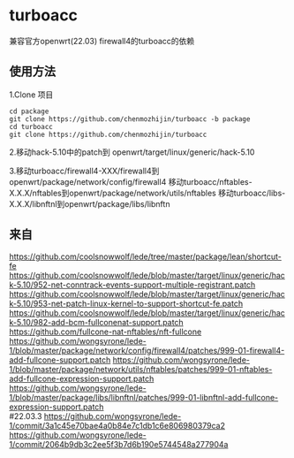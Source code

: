 # turboacc
兼容官方openwrt(22.03) firewall4的turboacc的依赖
## 使用方法
 1.Clone 项目
 ```
 cd package
 git clone https://github.com/chenmozhijin/turboacc -b package
 cd turboacc
 git clone https://github.com/chenmozhijin/turboacc 
 ```
 2.移动hack-5.10中的patch到 openwrt/target/linux/generic/hack-5.10
 
 3.移动turboacc/firewall4-XXX/firewall4到openwrt/package/network/config/firewall4 
 移动turboacc/nftables-X.X.X/nftables到openwrt/package/network/utils/nftables 
 移动turboacc/libs-X.X.X/libnftnl到openwrt/package/libs/libnftn
 
## 来自
https://github.com/coolsnowwolf/lede/tree/master/package/lean/shortcut-fe 
https://github.com/coolsnowwolf/lede/blob/master/target/linux/generic/hack-5.10/952-net-conntrack-events-support-multiple-registrant.patch
https://github.com/coolsnowwolf/lede/blob/master/target/linux/generic/hack-5.10/953-net-patch-linux-kernel-to-support-shortcut-fe.patch
https://github.com/coolsnowwolf/lede/blob/master/target/linux/generic/hack-5.10/982-add-bcm-fullconenat-support.patch
https://github.com/fullcone-nat-nftables/nft-fullcone
https://github.com/wongsyrone/lede-1/blob/master/package/network/config/firewall4/patches/999-01-firewall4-add-fullcone-support.patch
https://github.com/wongsyrone/lede-1/blob/master/package/network/utils/nftables/patches/999-01-nftables-add-fullcone-expression-support.patch
https://github.com/wongsyrone/lede-1/blob/master/package/libs/libnftnl/patches/999-01-libnftnl-add-fullcone-expression-support.patch  
#22.03.3
https://github.com/wongsyrone/lede-1/commit/3a1c45e70bae4a0b84e7c1db1c6e806980379ca2 
https://github.com/wongsyrone/lede-1/commit/2064b9db3c2ee5f3b7d6b190e5744548a277904a
